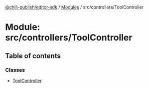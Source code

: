 [@chili-publish/editor-sdk](../README.md) / [Modules](../modules.md) / src/controllers/ToolController

# Module: src/controllers/ToolController

## Table of contents

### Classes

- [ToolController](../classes/controllers_ToolController.ToolController.md)
